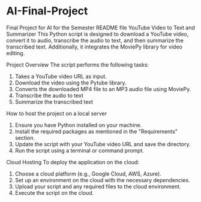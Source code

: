 # AI-Final-Project
Final Project for AI for the Semester
README file 
YouTube Video to Text and Summarizer
This Python script is designed to download a YouTube video, convert it to audio, transcribe the audio to text, and then summarize the transcribed text. Additionally, it integrates the MoviePy library for video editing.

 Project Overview
The script  performs the following tasks:
1. Takes a YouTube video URL as input.
2. Download the video using the Pytube library.
3. Converts the downloaded MP4 file to an MP3 audio file using MoviePy.
4. Transcribe the audio to text 
5. Summarize the transcribed text 

How to host the project on a local server 
1. Ensure you have Python installed on your machine.
2. Install the required packages as mentioned in the "Requirements" section.
3. Update the script with your YouTube video URL and save the directory.
4. Run the script using a terminal or command prompt.

 Cloud Hosting
To deploy the application on the cloud:
1. Choose a cloud platform (e.g., Google Cloud, AWS, Azure).
2. Set up an environment on the cloud with the necessary dependencies.
3. Upload your script and any required files to the cloud environment.
4. Execute the script on the cloud.






